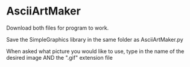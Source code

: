 # AsciiArtMaker
Download both files for program to work. 

Save the SimpleGraphics library in the same folder as AsciiArtMaker.py

When asked what picture you would like to use, type in the name of the desired image AND 
the ".gif" extension file 
